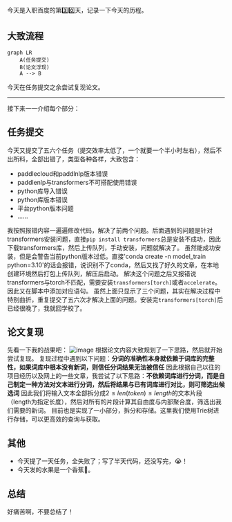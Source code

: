 今天是入职百度的第3️⃣0️⃣天，记录一下今天的历程。

## 大致流程

```mermaid
graph LR
    A(任务提交)
    B(论文浮现)
    A --> B
```

今天在任务提交之余尝试复现论文。

---
接下来一一介绍每个部分：

## 任务提交
今天又提交了五六个任务（提交效率太低了，一个就要一个半小时左右），然后不出所料，全部出错了，类型各种各样，大致包含：
- paddlecloud和paddlnlp版本错误
- paddlenlp与transformers不可搭配使用错误
- python库导入错误
- python库版本错误
- 平台python版本问题
- ……

我按照报错内容一遍遍修改代码，解决了前两个问题。后面遇到的问题是针对transformers安装问题，直接`pip install transformers`总是安装不成功，因此下载transformers库，然后上传队列，手动安装，问题就解决了。
虽然能成功安装，但是会警告当前python版本过低。直接'conda create -n model_train python=3.10'的话会报错，说识别不了conda，然后又找了好久的文章，在本地创建环境然后打包上传队列，解压后启动。
解决这个问题之后又报错说transformers与torch不匹配，需要安装`transformers[torch]`或者`accelerate`。因此又在脚本中添加对应语句。
虽然上面只显示了三个问题，其实在解决过程中特别曲折，重复提交了五六次才解决上面的问题。安装完`transformers[torch]`后已经很晚了，我就回学校了。

## 论文复现
先看一下我的战果吧：
![image](https://github.com/user-attachments/assets/d60e4959-d26e-43ca-b222-92882137334b)
根据论文内容大致规划了一下思路，然后就开始尝试复现。
复现过程中遇到以下问题：**分词的准确性本身就依赖于词库的完整性，如果词库中根本没有新词，则信任分词结果无法被信任**
因此根据自己以往的项目经历以及网上的一些文章，我尝试了以下思路：**不依赖词库进行分词，而是自己制定一种方法对文本进行分词，然后将结果与已有词库进行对比，则可筛选出候选词**
因此我们将输入文本全部拆分成$2\leqslant len(token) \leqslant length$的文本片段（length为指定长度），然后对所有的片段计算其自由度与内部聚合度，筛选出我们需要的新词。
目前也是实现了一小部分，拆分和存储。这里我们使用Trie树进行存储，可以更高效的查询与获取。

## 其他
- 今天提了一天任务，全失败了；写了半天代码，还没写完，😭！
- 今天发的水果是一个香蕉🍌。

## 总结
好痛苦啊，不要总结了！

<!-- ##{"timestamp":1733831355}## -->